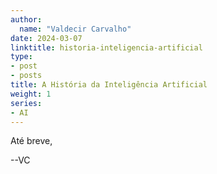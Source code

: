 ```yaml
---
author:
  name: "Valdecir Carvalho"
date: 2024-03-07
linktitle: historia-inteligencia-artificial
type:
- post
- posts
title: A História da Inteligência Artificial
weight: 1
series:
- AI
---
```


Até breve,

--VC
